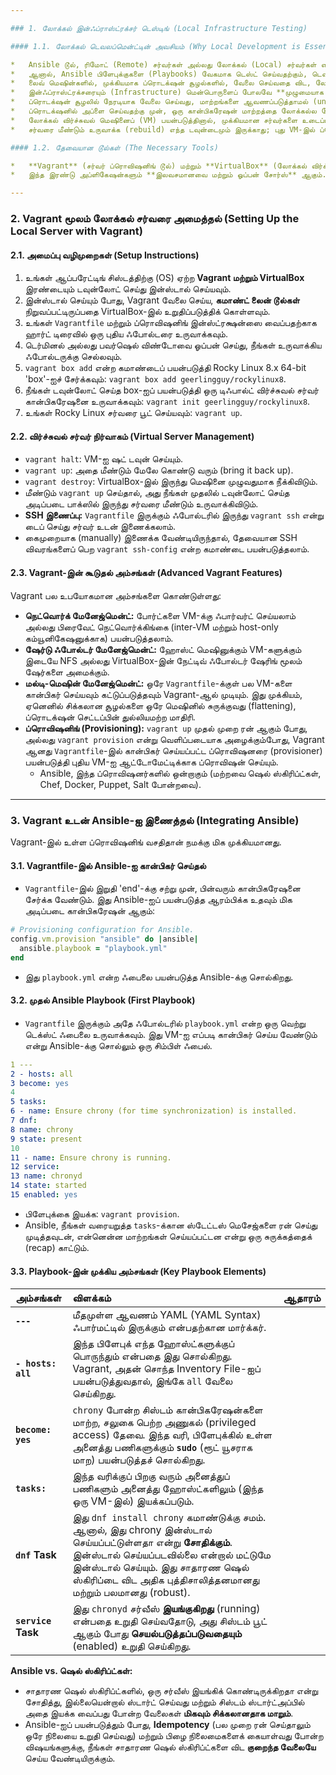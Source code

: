 ```yaml
---

### 1. லோக்கல் இன்ஃப்ராஸ்ட்ரக்சர் டெஸ்டிங் (Local Infrastructure Testing)

#### 1.1. லோக்கல் டெவலப்மென்ட்டின் அவசியம் (Why Local Development is Essential)

*   Ansible டூல், ரிமோட் (Remote) சர்வர்கள் அல்லது லோக்கல் (Local) சர்வர்கள் என எதுவுடனும் இணைப்பில் வேலை செய்யும்.
*   ஆனால், Ansible பிளேபுக்குகளை (Playbooks) வேகமாக டெஸ்ட் செய்வதற்கும், டெவலப்மென்ட் செய்வதற்கும் **லோக்கல்லேயே** வேலை செய்வது ரொம்ப நல்ல ஐடியா.
*   லைவ் மெஷின்களில், முக்கியமாக ப்ரொடக்‌ஷன் சூழல்களில், வேலை செய்வதை விட, லோக்கல் டெஸ்டிங் **பாதுகாப்பானது மற்றும் வேகமானது**.
*   இன்ஃப்ராஸ்ட்ரக்சரையும் (Infrastructure) மென்பொருளைப் போலவே **முழுமையாக சோதிக்க வேண்டும்** என்று சிறந்த நடைமுறைகள் (best practices) சொல்கின்றன.
*   ப்ரொடக்‌ஷன் சூழலில் நேரடியாக வேலை செய்வது, மாற்றங்களை ஆவணப்படுத்தாமல் (undocumented) செய்வது, மற்றும் பழைய நிலைக்கு (roll back) திரும்ப வழி இல்லாமல் இருப்பது ஆகியவை மென்பொருள் உலகில் **'Cowboy Coding'** என்று அழைக்கப்படும்.
*   ப்ரொடக்‌ஷனில் அப்ளை செய்வதற்கு முன், ஒரு கான்பிகரேஷன் மாற்றத்தை லோக்கல்ல சோதிப்பது, இந்த 'Cowboy Coding'-ஐ விட **ஆயிரம் மடங்கு சிறந்த அணுகுமுறை**.
*   லோக்கல் விர்ச்சுவல் மெஷினைப் (VM) பயன்படுத்தினால், முக்கியமான சர்வர்களை உடைப்பதைப் பற்றி பயப்படாமல், நீங்கள் ஒரு கான்பிகரேஷன் ஃபைலைத் திருப்பித் திருப்பி tweak செய்து, அதைத் திறம்பட மேம்படுத்தலாம்.
*   சர்வரை மீண்டும் உருவாக்க (rebuild) எந்த டவுன்டைமும் இருக்காது; புது VM-இல் ப்ரொவிஷனிங்கை (Provisioning) மீண்டும் ரன் செய்தால் போதும், சில நிமிடங்களில் வேலை முடிந்துவிடும்.

#### 1.2. தேவையான டூல்கள் (The Necessary Tools)

*   **Vagrant** (சர்வர் ப்ரொவிஷனிங் டூல்) மற்றும் **VirtualBox** (லோக்கல் விர்ச்சுவலைசேஷன் சூழல்) ஆகியவை இன்ஃப்ராஸ்ட்ரக்சரை லோக்கல்ல சோதிக்க ஒரு பலமான காம்பினேஷனாக (potent combination) இருக்கின்றன.
*   இந்த இரண்டு அப்ளிகேஷன்களும் **இலவசமானவை மற்றும் ஓப்பன் சோர்ஸ்** ஆகும். இவை Mac, Linux, அல்லது Windows ஹோஸ்ட்களில் வேலை செய்யும்.

---
```


### 2. Vagrant மூலம் லோக்கல் சர்வரை அமைத்தல் (Setting Up the Local Server with Vagrant)

#### 2.1. அமைப்பு வழிமுறைகள் (Setup Instructions)

1.  உங்கள் ஆப்பரேட்டிங் சிஸ்டத்திற்கு (OS) ஏற்ற **Vagrant மற்றும் VirtualBox** இரண்டையும் டவுன்லோட் செய்து இன்ஸ்டால் செய்யவும்.
2.  இன்ஸ்டால் செய்யும் போது, Vagrant வேலை செய்ய, **கமாண்ட் லைன் டூல்கள்** நிறுவப்பட்டிருப்பதை VirtualBox-இல் உறுதிப்படுத்திக் கொள்ளவும்.
3.  உங்கள் `Vagrantfile` மற்றும் ப்ரொவிஷனிங் இன்ஸ்ட்ரக்ஷன்ஸை வைப்பதற்காக ஹார்ட் டிரைவில் ஒரு புதிய ஃபோல்டரை உருவாக்கவும்.
4.  டெர்மினல் அல்லது பவர்ஷெல் விண்டோவை ஓப்பன் செய்து, நீங்கள் உருவாக்கிய ஃபோல்டருக்கு செல்லவும்.
5.  `vagrant box add` என்ற கமாண்டைப் பயன்படுத்தி Rocky Linux 8.x 64-bit 'box'-ஐச் சேர்க்கவும்: `vagrant box add geerlingguy/rockylinux8`.
6.  நீங்கள் டவுன்லோட் செய்த box-ஐப் பயன்படுத்தி ஒரு டிஃபால்ட் விர்ச்சுவல் சர்வர் கான்பிகரேஷனை உருவாக்கவும்: `vagrant init geerlingguy/rockylinux8`.
7.  உங்கள் Rocky Linux சர்வரை பூட் செய்யவும்: `vagrant up`.

#### 2.2. விர்ச்சுவல் சர்வர் நிர்வாகம் (Virtual Server Management)

*   `vagrant halt`: VM-ஐ ஷட் டவுன் செய்யும்.
*   `vagrant up`: அதை மீண்டும் மேலே கொண்டு வரும் (bring it back up).
*   `vagrant destroy`: VirtualBox-இல் இருந்து மெஷினை முழுவதுமாக நீக்கிவிடும்.
*   மீண்டும் `vagrant up` செய்தால், அது நீங்கள் முதலில் டவுன்லோட் செய்த அடிப்படை பாக்ஸில் இருந்து சர்வரை மீண்டும் உருவாக்கிவிடும்.
*   **SSH இணைப்பு:** `Vagrantfile` இருக்கும் ஃபோல்டரில் இருந்து `vagrant ssh` என்று டைப் செய்து சர்வர் உடன் இணைக்கலாம்.
*   கைமுறையாக (manually) இணைக்க வேண்டியிருந்தால், தேவையான SSH விவரங்களைப் பெற `vagrant ssh-config` என்ற கமாண்டை பயன்படுத்தலாம்.

#### 2.3. Vagrant-இன் கூடுதல் அம்சங்கள் (Advanced Vagrant Features)

Vagrant பல உபயோகமான அம்சங்களை கொண்டுள்ளது:

*   **நெட்வொர்க் மேனேஜ்மென்ட்:** போர்ட்களை VM-க்கு ஃபார்வர்ட் செய்யலாம் அல்லது பிரைவேட் நெட்வொர்க்கிங்கை (inter-VM மற்றும் host-only கம்யூனிகேஷனுக்காக) பயன்படுத்தலாம்.
*   **ஷேர்டு ஃபோல்டர் மேனேஜ்மென்ட்:** ஹோஸ்ட் மெஷினுக்கும் VM-களுக்கும் இடையே NFS அல்லது VirtualBox-இன் நேட்டிவ் ஃபோல்டர் ஷேரிங் மூலம் ஷேர்களை அமைக்கும்.
*   **மல்டி-மெஷின் மேனேஜ்மென்ட்:** ஒரே `Vagrantfile`-க்குள் பல VM-களை கான்பிகர் செய்யவும் கட்டுப்படுத்தவும் Vagrant-ஆல் முடியும். இது முக்கியம், ஏனெனில் சிக்கலான சூழல்களை ஒரே மெஷினில் சுருக்குவது (flattening), ப்ரொடக்‌ஷன் செட்டப்பின் துல்லியமற்ற மாதிரி.
*   **ப்ரொவிஷனிங் (Provisioning):** `vagrant up` முதல் முறை ரன் ஆகும் போது, அல்லது `vagrant provision` என்று வெளிப்படையாக அழைக்கும்போது, Vagrant ஆனது `Vagrantfile`-இல் கான்பிகர் செய்யப்பட்ட ப்ரொவிஷனரை (provisioner) பயன்படுத்தி புதிய VM-ஐ ஆட்டோமேட்டிக்காக ப்ரொவிஷன் செய்யும்.
    *   Ansible, இந்த ப்ரொவிஷனர்களில் ஒன்றாகும் (மற்றவை ஷெல் ஸ்கிரிப்ட்கள், Chef, Docker, Puppet, Salt போன்றவை).

---

### 3. Vagrant உடன் Ansible-ஐ இணைத்தல் (Integrating Ansible)

Vagrant-இல் உள்ள ப்ரொவிஷனிங் வசதிதான் நமக்கு மிக முக்கியமானது.

#### 3.1. Vagrantfile-இல் Ansible-ஐ கான்பிகர் செய்தல்

*   `Vagrantfile`-இல் இறுதி 'end'-க்கு சற்று முன், பின்வரும் கான்பிகரேஷனை சேர்க்க வேண்டும். இது Ansible-ஐப் பயன்படுத்த ஆரம்பிக்க உதவும் மிக அடிப்படை கான்பிகரேஷன் ஆகும்:

```ruby
# Provisioning configuration for Ansible.
config.vm.provision "ansible" do |ansible|
  ansible.playbook = "playbook.yml"
end
```
*   இது `playbook.yml` என்ற ஃபைலை பயன்படுத்த Ansible-க்கு சொல்கிறது.

#### 3.2. முதல் Ansible Playbook (First Playbook)

*   `Vagrantfile` இருக்கும் அதே ஃபோல்டரில் `playbook.yml` என்ற ஒரு வெற்று டெக்ஸ்ட் ஃபைலை உருவாக்கவும். இது VM-ஐ எப்படி கான்பிகர் செய்ய வேண்டும் என்று Ansible-க்கு சொல்லும் ஒரு சிம்பிள் ஃபைல்.

```yaml
1 ---
2 - hosts: all
3 become: yes
4
5 tasks:
6 - name: Ensure chrony (for time synchronization) is installed.
7 dnf:
8 name: chrony
9 state: present
10
11 - name: Ensure chrony is running.
12 service:
13 name: chronyd
14 state: started
15 enabled: yes
```


*   பிளேபுக்கை இயக்க: `vagrant provision`.
*   Ansible, நீங்கள் வரையறுத்த `tasks`-க்கான ஸ்டேட்டஸ் மெசேஜ்களை ரன் செய்து முடித்தவுடன், என்னென்ன மாற்றங்கள் செய்யப்பட்டன என்று ஒரு சுருக்கத்தைக் (recap) காட்டும்.

#### 3.3. Playbook-இன் முக்கிய அம்சங்கள் (Key Playbook Elements)

| அம்சங்கள் | விளக்கம் | ஆதாரம் |
| :--- | :--- | :--- |
| **`---`** | மீதமுள்ள ஆவணம் YAML (YAML Syntax) ஃபார்மட்டில் இருக்கும் என்பதற்கான மார்க்கர். | |
| **`- hosts: all`** | இந்த பிளேபுக் எந்த ஹோஸ்ட்களுக்குப் பொருந்தும் என்பதை இது சொல்கிறது. Vagrant, அதன் சொந்த Inventory File-ஐப் பயன்படுத்துவதால், இங்கே `all` வேலை செய்கிறது. | |
| **`become: yes`** | `chrony` போன்ற சிஸ்டம் கான்பிகரேஷன்களை மாற்ற, சலுகை பெற்ற அணுகல் (privileged access) தேவை. இந்த வரி, பிளேபுக்கில் உள்ள அனைத்து பணிகளுக்கும் **`sudo`** (ரூட் யூசராக மாற) பயன்படுத்தச் சொல்கிறது. | |
| **`tasks:`** | இந்த வரிக்குப் பிறகு வரும் அனைத்துப் பணிகளும் அனைத்து ஹோஸ்ட்களிலும் (இந்த ஒரு VM-இல்) இயக்கப்படும். | |
| **`dnf` Task** | இது `dnf install chrony` கமாண்டுக்கு சமம். ஆனால், இது chrony இன்ஸ்டால் செய்யப்பட்டுள்ளதா என்று **சோதிக்கும்**. இன்ஸ்டால் செய்யப்படவில்லை என்றால் மட்டுமே இன்ஸ்டால் செய்யும். இது சாதாரண ஷெல் ஸ்கிரிப்டை விட அதிக புத்திசாலித்தனமானது மற்றும் பலமானது (robust). | |
| **`service` Task** | இது `chronyd` சர்வீஸ் **இயங்குகிறது** (running) என்பதை உறுதி செய்வதோடு, அது சிஸ்டம் பூட் ஆகும் போது **செயல்படுத்தப்படுவதையும்** (enabled) உறுதி செய்கிறது. | |

**Ansible vs. ஷெல் ஸ்கிரிப்ட்கள்:**
*   சாதாரண ஷெல் ஸ்கிரிப்ட்களில், ஒரு சர்வீஸ் இயங்கிக் கொண்டிருக்கிறதா என்று சோதித்து, இல்லையென்றால் ஸ்டார்ட் செய்வது மற்றும் சிஸ்டம் ஸ்டார்ட்அப்பில் அதை இயக்க வைப்பது போன்ற வேலைகள் **மிகவும் சிக்கலானதாக மாறும்**.
*   Ansible-ஐப் பயன்படுத்தும் போது, ​​**Idempotency** (பல முறை ரன் செய்தாலும் ஒரே நிலையை உறுதி செய்வது) மற்றும் பிழை நிலைமைகளைக் கையாள்வது போன்ற விஷயங்களுக்கு, நீங்கள் சாதாரண ஷெல் ஸ்கிரிப்ட்களை விட **குறைந்த வேலையே** செய்ய வேண்டியிருக்கும்.
